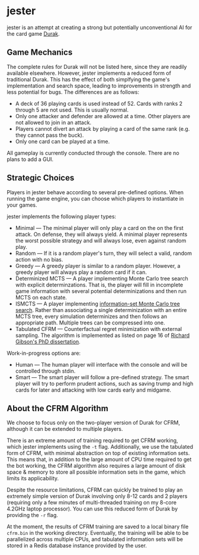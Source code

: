 # jester

jester is an attempt at creating a strong but 
potentially unconventional AI for the card game [Durak](https://en.wikipedia.org/wiki/Durak).

## Game Mechanics

The complete rules for Durak will not be listed here, since
they are readily available elsewhere. However, jester implements
a reduced form of traditional Durak. This has the effect of both
simplfying the game's implementation and search space, leading
to improvements in strength and less potential for bugs. The
differences are as follows:

* A deck of 36 playing cards is used instead of 52. Cards with
ranks 2 through 5 are not used. This is usually normal.
* Only one attacker and defender are allowed at a time. Other
players are not allowed to join in an attack.
* Players cannot divert an attack by playing a card of the same 
rank (e.g. they cannot pass the buck).
* Only one card can be played at a time. 

All gameplay is currently conducted through the console. 
There are no plans to add a GUI.

## Strategic Choices

Players in jester behave according to several pre-defined options.
When running the game engine, you can choose which players to 
instantiate in your games.

jester implements the following player types:

* Minimal — The minimal player will only play a card on the
on the first attack. On defense, they will always yield. 
A minimal player represents the worst possible
strategy and will always lose, even against random play.
* Random — If it is a random player's turn, they will select
a valid, random action with no bias.
* Greedy — A greedy player is similar to a random player.
However, a greedy player will always play a random card if it can. 
* Determinized MCTS — A player implementing Monte Carlo tree
search with explicit determinzations. That is, the player will
fill in incomplete game information with several potential 
determinizations and then run MCTS on each state.
* ISMCTS — A player implementing 
[information-set Monte Carlo tree search](http://eprints.whiterose.ac.uk/75048/1/CowlingPowleyWhitehouse2012.pdf). 
Rather than associating a single determinization with an entire MCTS tree,
every simulation determinizes and then follows an appropriate path. 
Multiple trees can be compressed into one.
* Tabulated CFRM — Counterfactual regret minimization with external sampling. 
The algorithm is implemented as listed on page 16
of [Richard Gibson's PhD dissertation](http://poker.cs.ualberta.ca/publications/gibson.phd.pdf). 

Work-in-progress options are:

* Human — The human player will interface with the console and
will be controlled through stdin.
* Smart — The smart player will follow a pre-defined strategy. The
smart player will try to perform prudent actions, such as saving
trump and high cards for later and attacking with low cards 
early and midgame.

## About the CFRM Algorithm

We choose to focus only on the two-player version of Durak for CFRM, although 
it can be extended to multiple players.

There is an extreme amount of training required to get CFRM working,
which jester implements using the `-t` flag. Additionally, we use
the tabulated form of CFRM, with minimal abstraction on top of existing
information sets. This means that, in addition to the large amount of
CPU time required to get the bot working, the CFRM algorithm also
requires a large amount of disk space & memory to store all possible 
information sets in the game, which limits its applicability. 

Despite the resource limitations, CFRM can quickly be trained to play an 
extremely simple version of Durak involving only 8-12 cards and 2 players 
(requiring only a few minutes of multi-threaded training on my 8-core 4.2GHz 
laptop processor). You can use this reduced form of Durak by providing the 
`-r` flag.

At the moment, the results of CFRM training are saved to a local binary file 
`cfrm.bin` in the working directory. Eventually, the training will be able to
be parallelized across multiple CPUs, and tabulated information sets will be
stored in a Redis database instance provided by the user. 
